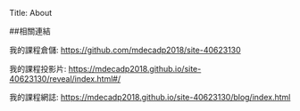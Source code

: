 Title: About

##相關連結

我的課程倉儲: <a href="https://github.com/mdecadp2018/site-40623130">https://github.com/mdecadp2018/site-40623130</a>

我的課程投影片: <a href="https://mdecadp2018.github.io/site-40623130/reveal/index.html#/">https://mdecadp2018.github.io/site-40623130/reveal/index.html#/</a>

我的課程網誌: <a href="https://mdecadp2018.github.io/site-40623130/blog/index.html">https://mdecadp2018.github.io/site-40623130/blog/index.html</a>








